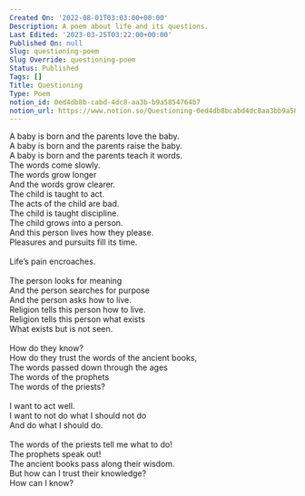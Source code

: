 ```yaml
---
Created On: '2022-08-01T03:03:00+00:00'
Description: A poem about life and its questions.
Last Edited: '2023-03-25T03:22:00+00:00'
Published On: null
Slug: questioning-poem
Slug Override: questioning-poem
Status: Published
Tags: []
Title: Questioning
Type: Poem
notion_id: 0ed4db8b-cabd-4dc8-aa3b-b9a5854764b7
notion_url: https://www.notion.so/Questioning-0ed4db8bcabd4dc8aa3bb9a5854764b7
---
```

<p>A baby is born and the parents love the baby.<br />
A baby is born and the parents raise the baby.<br />
A baby is born and the parents teach it words.<br />
The words come slowly.<br />
The words grow longer<br />
And the words grow clearer.<br />
The child is taught to act.<br />
The acts of the child are bad.<br />
The child is taught discipline.<br />
The child grows into a person.<br />
And this person lives how they please.<br />
Pleasures and pursuits fill its time.<br />
<br />
Life’s pain encroaches.<br />
<br />
The person looks for meaning<br />
And the person searches for purpose<br />
And the person asks how to live.<br />
Religion tells this person how to live.<br />
Religion tells this person what exists<br />
What exists but is not seen.<br />
<br />
How do they know?<br />
How do they trust the words of the ancient books,<br />
The words passed down through the ages<br />
The words of the prophets<br />
The words of the priests?<br />
<br />
I want to act well.<br />
I want to not do what I should not do<br />
And do what I should do.<br />
<br />
The words of the priests tell me what to do!<br />
The prophets speak out!<br />
The ancient books pass along their wisdom.<br />
But how can I trust their knowledge?<br />
How can I know?</p>
